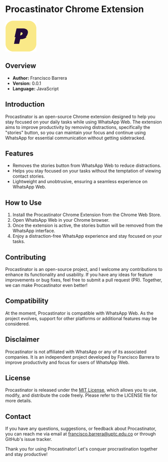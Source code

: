 # Procastinator Chrome Extension

<img src="assets/icon_2.png" alt="Procastinator Logo" width="100px" height="auto"/>

## Overview

- **Author:** Francisco Barrera
- **Version:** 0.0.1
- **Language:** JavaScript

## Introduction

Procastinator is an open-source Chrome extension designed to help you stay focused on your daily tasks while using WhatsApp Web. The extension aims to improve productivity by removing distractions, specifically the "stories" button, so you can maintain your focus and continue using WhatsApp for essential communication without getting sidetracked.

## Features

- Removes the stories button from WhatsApp Web to reduce distractions.
- Helps you stay focused on your tasks without the temptation of viewing contact stories.
- Lightweight and unobtrusive, ensuring a seamless experience on WhatsApp Web.

## How to Use

1. Install the Procastinator Chrome Extension from the Chrome Web Store.
2. Open WhatsApp Web in your Chrome browser.
3. Once the extension is active, the stories button will be removed from the WhatsApp interface.
4. Enjoy a distraction-free WhatsApp experience and stay focused on your tasks.

## Contributing

Procastinator is an open-source project, and I welcome any contributions to enhance its functionality and usability. If you have any ideas for feature improvements or bug fixes, feel free to submit a pull request (PR). Together, we can make Procastinator even better!

## Compatibility

At the moment, Procastinator is compatible with WhatsApp Web. As the project evolves, support for other platforms or additional features may be considered.

## Disclaimer

Procastinator is not affiliated with WhatsApp or any of its associated companies. It is an independent project developed by Francisco Barrera to improve productivity and focus for users of WhatsApp Web.

## License

Procastinator is released under the [MIT License](LICENSE), which allows you to use, modify, and distribute the code freely. Please refer to the LICENSE file for more details.

## Contact

If you have any questions, suggestions, or feedback about Procastinator, you can reach me via email at francisco.barrera@uptc.edu.co or through GitHub's issue tracker.

Thank you for using Procastinator! Let's conquer procrastination together and stay productive!
